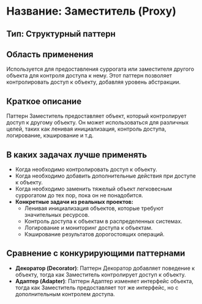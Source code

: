 # Название: Заместитель (Proxy)

## Тип: Структурный паттерн

## Область применения
Используется для предоставления суррогата или заместителя другого объекта для контроля доступа к нему. Этот паттерн 
позволяет контролировать доступ к объекту, добавляя уровень абстракции.

## Краткое описание
Паттерн Заместитель предоставляет объект, который контролирует доступ к другому объекту. Он может использоваться для 
различных целей, таких как ленивая инициализация, контроль доступа, логирование, кэширование и т.д.

## В каких задачах лучше применять
- Когда необходимо контролировать доступ к объекту.
- Когда необходимо добавить дополнительные действия при доступе к объекту.
- Когда необходимо заменить тяжелый объект легковесным суррогатом до тех пор, пока он не понадобится.
- **Конкретные задачи из реальных проектов:**
    - Ленивая инициализация объектов, которые требуют значительных ресурсов.
    - Контроль доступа к объектам в распределенных системах.
    - Логирование и мониторинг доступа к объектам.
    - Кэширование результатов дорогостоящих операций.

## Сравнение с конкурирующими паттернами
- **Декоратор (Decorator)**: Паттерн Декоратор добавляет поведение к объекту, тогда как Заместитель контролирует доступ 
    к объекту.
- **Адаптер (Adapter)**: Паттерн Адаптер изменяет интерфейс объекта, тогда как Заместитель предоставляет тот же 
    интерфейс, но с дополнительным контролем доступа.
